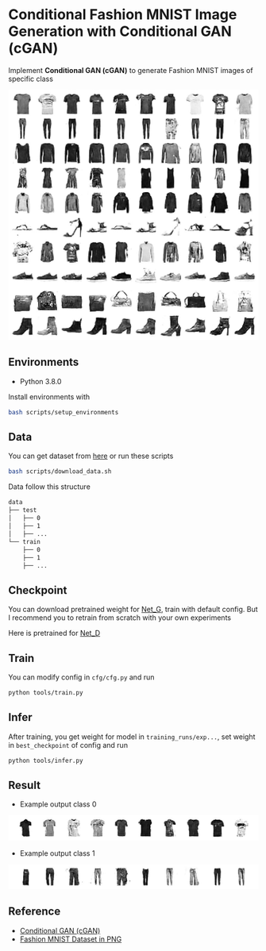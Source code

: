 # Conditional Fashion MNIST Image Generation with Conditional GAN (cGAN)

Implement **Conditional GAN (cGAN)** to generate Fashion MNIST images of specific class

![asset](./assets/sample.jpg "asset")

## Environments

- Python 3.8.0

Install environments with

``` bash
bash scripts/setup_environments
```

## Data

You can get dataset from [here](https://github.com/DeepLenin/fashion-mnist_png) or run these scripts

``` bash
bash scripts/download_data.sh
```

Data follow this structure

```
data
├── test
│   ├── 0
│   ├── 1
│   ├── ...
└── train
    ├── 0
    ├── 1
    ├── ...
```

## Checkpoint

You can download pretrained weight for [Net_G](), train with default config. But I recommend you to retrain from scratch with your own experiments

Here is pretrained for [Net_D]()

## Train

You can modify config in `cfg/cfg.py` and run

``` bash
python tools/train.py
```

## Infer

After training, you get weight for model in `training_runs/exp...`, set weight in `best_checkpoint` of config and run

``` bash
python tools/infer.py
```

## Result

- Example output class 0

![asset0](./assets/sample_0.jpg "asset0")

- Example output class 1

![asset0](./assets/sample_1.jpg "asset0")

## Reference

- [Conditional GAN (cGAN)](https://nttuan8.com/bai-3-conditional-gan-cgan/)
- [Fashion MNIST Dataset in PNG](https://github.com/DeepLenin/fashion-mnist_png)